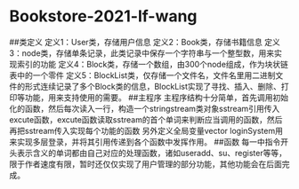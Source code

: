 # Bookstore-2021-lf-wang
##类定义
定义1：User类，存储用户信息
定义2：Book类，存储书籍信息
定义3：node类，存储单条记录，此类记录中保存一个字符串与一个整型数，用来实现索引的功能
定义4：Block类，存储一个数组，由300个node组成，作为块状链表中的一个零件
定义5：BlockList类，仅存储一个文件名，文件名里用二进制文件的形式连续记录了多个Block类的信息，BlockList实现了寻找、插入、删除、打印等功能，用来支持使用的需要。
##主程序
  主程序结构十分简单，首先调用初始化的函数，然后每次读入一行，构造一个stringstream类对象sstream引用传入excute函数，excute函数读取sstream的首个单词来判断应当调用的函数，然后再把sstream传入实现每个功能的函数
  另外定义全局变量vector<User> loginSystem用来实现多层登录，并将其引用传递到各个函数中发挥作用。
##函数
  每一中指令开头表示含义的单词都由自己对应的处理函数，诸如useradd、su、register等等，限于作者速度有限，暂时还仅仅实现了用户管理的部分功能，其他功能会在后面完成。
